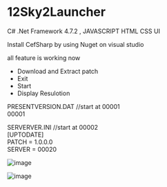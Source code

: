 # 12Sky2Launcher

C# .Net Framework 4.7.2 , JAVASCRIPT HTML CSS UI

Install CefSharp by using Nuget on visual studio

all feature is working now
- Download and Extract patch
- Exit
- Start
- Display Resulotion

PRESENTVERSION.DAT //start at 00001<br/>
00001<br/>

SERVERVER.INI //start at 00002<br/>
[UPTODATE]<br/>
PATCH = 1.0.0.0<br/>
SERVER = 00020<br/>

![image](https://raw.githubusercontent.com/DOSexample/12Sky2Launcher/master/Untitled0.png)

![image](https://raw.githubusercontent.com/DOSexample/12Sky2Launcher/master/Untitled1.png)
